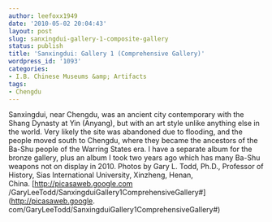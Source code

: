 ```yaml
---
author: leefoxx1949
date: '2010-05-02 20:04:43'
layout: post
slug: sanxingdui-gallery-1-composite-gallery
status: publish
title: 'Sanxingdui: Gallery 1 (Comprehensive Gallery)'
wordpress_id: '1093'
categories:
- I.B. Chinese Museums &amp; Artifacts
tags:
- Chengdu
---
```


Sanxingdui, near Chengdu, was an ancient city contemporary with the Shang
Dynasty at Yin (Anyang), but with an art style unlike anything else in the
world. Very likely the site was abandoned due to flooding, and the people
moved south to Chengdu, where they became the ancestors of the Ba-Shu people
of the Warring States era. I have a separate album for the bronze gallery,
plus an album I took two years ago which has many Ba-Shu weapons not on
display in 2010. Photos by Gary L. Todd, Ph.D., Professor of History, Sias
International University, Xinzheng, Henan, China. [http://picasaweb.google.com
/GaryLeeTodd/SanxingduiGallery1ComprehensiveGallery#](http://picasaweb.google.
com/GaryLeeTodd/SanxingduiGallery1ComprehensiveGallery#)

